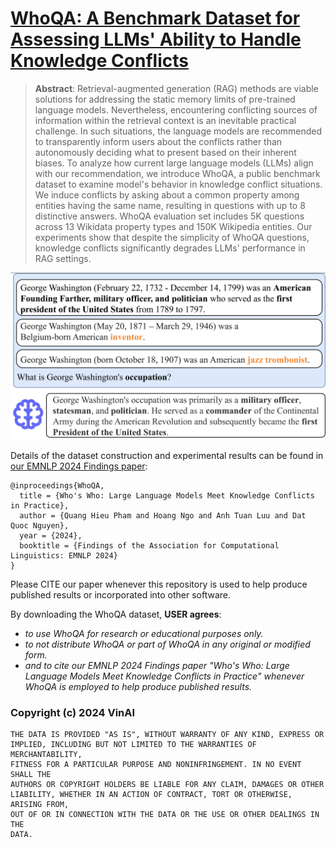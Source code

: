 # [WhoQA: A Benchmark Dataset for Assessing LLMs' Ability to Handle Knowledge Conflicts](https://arxiv.org/abs/2410.15737)


> **Abstract**: 
Retrieval-augmented generation (RAG) methods are viable solutions for addressing the static memory limits of pre-trained language models. Nevertheless, encountering conflicting sources of information within the retrieval context is an inevitable practical challenge. In such situations, the language models are recommended to transparently inform users about the conflicts rather than autonomously deciding what to present based on their inherent biases. To analyze how current large language models (LLMs) align with our recommendation, we introduce WhoQA, a public benchmark dataset to examine model's behavior in knowledge conflict situations. We induce conflicts by asking about a common property among entities having the same name, resulting in questions with up to 8 distinctive answers. WhoQA evaluation set includes 5K questions across 13 Wikidata property types and 150K Wikipedia entities. Our experiments show that despite the simplicity of WhoQA questions, knowledge conflicts significantly degrades LLMs' performance in RAG settings.

<p align="center">	
<img width="600" src="docs/KnowledgeConflict_Illustration.png">
</p>

Details of the dataset construction and experimental results can be found in [our EMNLP 2024 Findings paper](https://arxiv.org/abs/2410.15737):

```bibtext
@inproceedings{WhoQA,
  title = {Who's Who: Large Language Models Meet Knowledge Conflicts in Practice},
  author = {Quang Hieu Pham and Hoang Ngo and Anh Tuan Luu and Dat Quoc Nguyen},
  year = {2024},
  booktitle = {Findings of the Association for Computational Linguistics: EMNLP 2024}
}
```

Please CITE our paper whenever this repository is used to help produce published results or incorporated into other software.

By downloading the WhoQA dataset, __USER agrees__:

* *to use WhoQA for research or educational purposes only.*
* *to not distribute WhoQA or part of WhoQA in any original or modified form.*
* *and to cite our EMNLP 2024 Findings paper "Who's Who: Large Language Models Meet Knowledge Conflicts in Practice" whenever WhoQA is employed to help produce published results.*

### Copyright (c) 2024 VinAI

	THE DATA IS PROVIDED "AS IS", WITHOUT WARRANTY OF ANY KIND, EXPRESS OR
	IMPLIED, INCLUDING BUT NOT LIMITED TO THE WARRANTIES OF MERCHANTABILITY,
	FITNESS FOR A PARTICULAR PURPOSE AND NONINFRINGEMENT. IN NO EVENT SHALL THE
	AUTHORS OR COPYRIGHT HOLDERS BE LIABLE FOR ANY CLAIM, DAMAGES OR OTHER
	LIABILITY, WHETHER IN AN ACTION OF CONTRACT, TORT OR OTHERWISE, ARISING FROM,
	OUT OF OR IN CONNECTION WITH THE DATA OR THE USE OR OTHER DEALINGS IN THE
	DATA.
